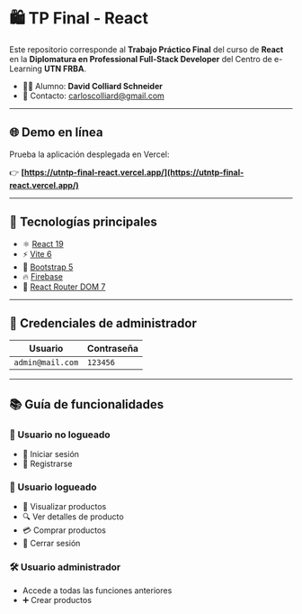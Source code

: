 # 🛍️ TP Final - React

Este repositorio corresponde al **Trabajo Práctico Final** del curso de **React** en la **Diplomatura en Professional Full-Stack Developer** del Centro de e-Learning **UTN FRBA**.

- 👨‍🎓 Alumno: **David Colliard Schneider**  
- 📧 Contacto: [carloscolliard@gmail.com](mailto:carloscolliard@gmail.com)

---

## 🌐 Demo en línea

Prueba la aplicación desplegada en Vercel:

👉 **[https://utntp-final-react.vercel.app/](https://utntp-final-react.vercel.app/)**

---

## 🚀 Tecnologías principales

- ⚛️ [React 19](https://react.dev/)
- ⚡ [Vite 6](https://vitejs.dev/)
- 🎨 [Bootstrap 5](https://getbootstrap.com/)
- 🔥 [Firebase](https://firebase.google.com/)
- 🔗 [React Router DOM 7](https://reactrouter.com/)

---

## 🔐 Credenciales de administrador

| Usuario                | Contraseña |
|------------------------|------------|
| `admin@mail.com`       | `123456`   |

---

## 📚 Guía de funcionalidades

### 👤 Usuario no logueado
- 🔑 Iniciar sesión
- 📝 Registrarse

### 🙋 Usuario logueado
- 🛒 Visualizar productos
- 🔍 Ver detalles de producto
- 💳 Comprar productos
- 🚪 Cerrar sesión

### 🛠️ Usuario administrador
- Accede a todas las funciones anteriores
- ➕ Crear productos
